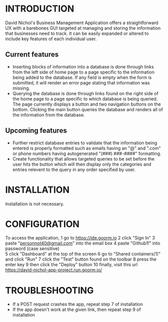 INTRODUCTION
============

David Nichol's Business Management Application offers a straightforward UX with a barebones GUI targeted at managing and storing the information that businesses need to track. It can be easily expanded or altered to include key features of each individual user.

Current features
----------------
 * Inserting blocks of information into a database is done through links from the left side of home page to a page specific to the information being added to the database. If any field is empty when the form is submitted, it will render an error page stating that information was missing.
 * Querying the database is done through links found on the right side of the home page to a page specific to which database is being queried. The page currently displays a button and two navigation buttons on the bottom. Clicking the main button queries the database and renders all of the information from the database.

Upcoming features
-----------------
 * Further restrict database entries to validate that the information being entered is properly formatted such as emails having an "@" and ".com" or phone numbers having autogenerated "(###) ###-####" formatting.
 * Create functionality that allows targeted queries to be set before the user hits the button which will then display only the categories and entries relevent to the query in any order specified by user.


INSTALLATION
============
Installation is not necessary.


CONFIGURATION
=============
To access the application, 
    1 go to https://ide.goorm.io 
    2 click "Sign In"
    3 paste "personnot40@gmail.com" into the email box
    4 paste "Github1!" into password (case sensitive)     
    5 click "Dashboard" at the top of the screen
    6 go to "Shared containers(1)" and click "Run"
    7 click the "Test" button found on the toolbar 
    8 press the enter key
    9 then click the "Deploy" button
    10 finally, visit this url https://david-nichol-app-project.run.goorm.io/



TROUBLESHOOTING
===============
 * If a POST request crashes the app, repeat step 7 of installation 
 * If the app doesn't work at the given link, then repeat step 9 of installation 

